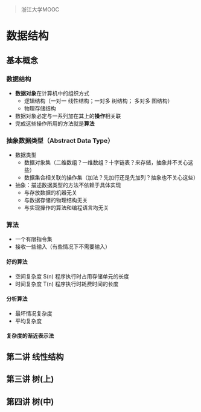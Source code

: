 > 浙江大学MOOC
# 数据结构

## 基本概念
### 数据结构
- **数据对象**在计算机中的组织方式
    - 逻辑结构（一对一 线性结构；一对多 树结构； 多对多 图结构）
    - 物理存储结构
- 数据对象必定与一系列加在其上的**操作**相关联
- 完成这些操作所用的方法就是**算法**

### 抽象数据类型（Abstract Data Type）
- 数据类型
    - 数据对象集（二维数组？一维数组？十字链表？来存储，抽象并不关心这些）
    - 数据集合相关联的操作集（加法？先加行还是先加列？抽象也不关心这些）
- 抽象：描述数据类型的方法不依赖于具体实现
    - 与存放数据的机器无关
    - 与数据存储的物理结构无关
    - 与实现操作的算法和编程语言均无关

### 算法
- 一个有限指令集
- 接收一些输入（有些情况下不需要输入）

#### 好的算法
- 空间复杂度 S(n) 程序执行时占用存储单元的长度
- 时间复杂度 T(n) 程序执行时耗费时间的长度

#### 分析算法
- 最坏情况复杂度
- 平均复杂度

#### 复杂度的渐近表示法

## 第二讲 线性结构

## 第三讲 树(上)

## 第四讲 树(中)

